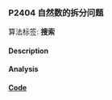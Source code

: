 
### P2404 自然数的拆分问题

算法标签: **搜索**

#### Description


#### Analysis


#### [Code](../../cpp/24/p2404.cpp)


